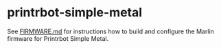 # printrbot-simple-metal

See [FIRMWARE.md](FIRMWARE.md) for instructions how to build and configure the Marlin firmware for Printrbot Simple Metal.
